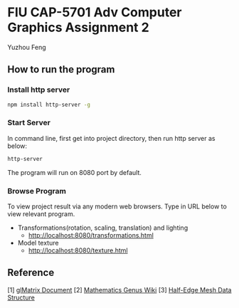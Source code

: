 # FIU CAP-5701 Adv Computer Graphics Assignment 2
Yuzhou Feng

## How to run the program

### Install http server
```bash
npm install http-server -g
```
### Start Server
In command line, first get into project directory, then run http server as below:
```bash
http-server
```
The program will run on 8080 port by default.

### Browse Program
To view project result via any modern web browsers. Type in URL below to view relevant program.
* Transformations(rotation, scaling, translation) and lighting
	* [http://localhost:8080/transformations.html](http://localhost:8080/transformations.html)
* Model texture
	* [http://localhost:8080/texture.html](http://localhost:8080/texture.html)

## Reference
[1] [glMatrix Document](http://glmatrix.net/docs/module-glMatrix.html)
[2] [Mathematics Genus Wiki](https://en.wikipedia.org/wiki/Genus_(mathematics))
[3] [Half-Edge Mesh Data Structure](https://github.com/YCAMInterlab/mda.js/)
